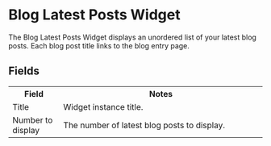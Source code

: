 # Blog Latest Posts Widget

The Blog Latest Posts Widget displays an unordered list of your latest blog posts. Each blog post title links to the blog entry page.

## Fields

<table cellpadding="0" cellspacing="0">
	<tbody>
		<tr>
			<th width="20%">Field</th>
			<th>Notes</th>
		</tr>
		<tr>
			<td>Title</td>
			<td>Widget instance title.</td>
		</tr>
		<tr>
			<td>Number to display</td>
			<td>The number of latest blog posts to display.</td>
		</tr>
	</tbody>
</table>